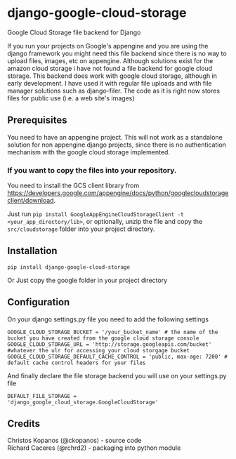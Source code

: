 django-google-cloud-storage
===========================

Google Cloud Storage file backend for Django

If you run your projects on Google's appengine and you are using the django framework you might need this
file backend since there is no way to upload files, images, etc on appengine. Although solutions exist for
the amazon cloud storage i have not found a file backend for google cloud storage. This backend does work
with google cloud storage, although in early development. I have used it with regular file uploads and with
file manager solutions such as django-filer. The code as it is right now stores files for public use (i.e. a web site's images)

Prerequisites
-------------

You need to have an appengine project. This will not work as a standalone solution for non appengine django projects, since there is no authentication mechanism with the google cloud storage implemented.


### If you want to copy the files into your repository.

You need to install the GCS client library from
https://developers.google.com/appengine/docs/python/googlecloudstorageclient/download.

Just run `pip install GoogleAppEngineCloudStorageClient -t <your_app_directory/lib>`, or optionally, unzip the file and copy the `src/cloudstorage` folder into your project directory.

Installation
-------------

```
pip install django-google-cloud-storage
```

Or Just copy the google folder in your project directory

Configuration
-------------

On your django settings.py file you need to add the following settings

    GOOGLE_CLOUD_STORAGE_BUCKET = '/your_bucket_name' # the name of the bucket you have created from the google cloud storage console
    GOOGLE_CLOUD_STORAGE_URL = 'http://storage.googleapis.com/bucket' #whatever the ulr for accessing your cloud storgage bucket
    GOOGLE_CLOUD_STORAGE_DEFAULT_CACHE_CONTROL = 'public, max-age: 7200' # default cache control headers for your files

And finally declare the file storage backend you will use on your settings.py file

    DEFAULT_FILE_STORAGE = 'django_google_cloud_storage.GoogleCloudStorage'


Credits
-------

Christos Kopanos (@ckopanos) - source code  
Richard Caceres (@rchrd2) - packaging into python module  
